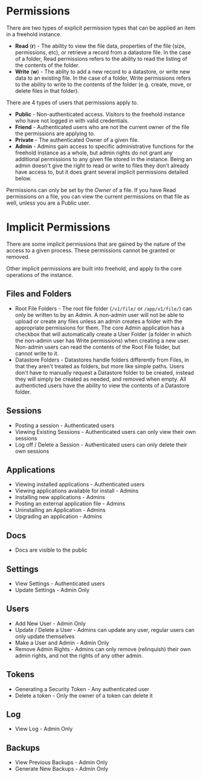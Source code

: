 Permissions
==========
There are two types of explicit permission types that can be applied an item in a freehold instance.

* **Read** (**r**) - The ability to view the file data, properties of the file (size, permissions, etc), or retrieve a record from a datastore file.  In the case of a folder, Read permissions refers to the ability to read the listing of the contents of the folder.
* **Write** (**w**) - The ablity to add a new record to a datastore, or write new data to an existing file.  In the case of a folder, Write permissions refers to the ability to write to the contents of the folder (e.g. create, move, or delete files in that folder).

There are 4 types of users that permissions apply to.

* **Public** - Non-authenticated access. Visitors to the freehold instance who have not logged in with valid credentials.
* **Friend** - Authenticated users who are not the current owner of the file the permissions are applying to.
* **Private** - The authenticated Owner of a given file. 
* **Admin** - Admins gain access to specific administrative functions for the freehold instance as a whole, but admin rights do not grant any additional permissions to any given file stored in the instance.  Being an admin doesn't give the right to read or write to files they don't already have access to, but it does grant several implicit permissions detailed below.

Permissions can only be set by the *Owner* of a file.  If you have Read permissions on a file, you can view the current permissions on that file as well, unless you are a Public user.

Implicit Permissions
============================
There are some implicit permissions that are gained by the nature of the access to a given process.  These permissions cannot be granted or removed.

Other implicit permissions are built into freehold, and apply to the core operations of the instance.

Files and Folders
-----------------------
* Root File Folders - The root file folder (`/v1/file/` or `/app/v1/file/`) can only be written to by an Admin.  A non-admin user will not be able to upload or create any files unless an admin creates a folder with the appropriate permissions for them.  The core Admin application has a checkbox that will automatically create a User Folder (a folder in which the non-admin user has Write permissions) when creating a new user.  Non-admin users can read the contents of the Root File folder, but cannot write to it.
* Datastore Folders - Datastores handle folders differently from Files, in that they aren't treated as folders, but more like simple paths.  Users don't have to manually request a Datastore folder to be created, instead they will simply be created as needed, and removed when empty.  All authenticted users have the ability to view the contents of a Datastore folder.

Sessions
------------
* Posting a session - Authenticated users
*	Viewing Existing Sessions - Authenticated users can only view their own sessions
* Log off / Delete a Session - Authenticated users can only delete their own sessions

Applications
-------------
* Viewing installed applications - Authenticated users
* Viewing applications available for install - Admins
* Installing new applications - Admins
* Posting an external application file - Admins
* Uninstalling an Application - Admins
* Upgrading an application - Admins

Docs
------
* Docs are visible to the public

Settings
------------
* View Settings - Authenticated users
* Update Settings - Admin Only

Users
--------
* Add New User - Admin Only
* Update / Delete a User - Admins can update any user, regular users can only update themselves
* Make a User and Admin - Admin Only
* Remove Admin Rights - Admins can only remove (relinquish) their own admin rights, and not the rights of any other admin.

Tokens
-----------
* Generating a Security Token - Any authenticated user
* Delete a token - Only the owner of a token can delete it

Log
-----------
* View Log - Admin Only

Backups
-----------
* View Previous Backups - Admin Only
* Generate New Backups - Admin Only
